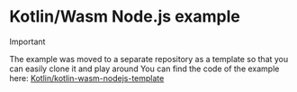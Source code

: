 # Kotlin/Wasm Node.js example

> [!IMPORTANT]  
> The example was moved to a separate repository as a template so that you can easily clone it and play around
> You can find the code of the example here: [Kotlin/kotlin-wasm-nodejs-template](https://github.com/Kotlin/kotlin-wasm-nodejs-template)
